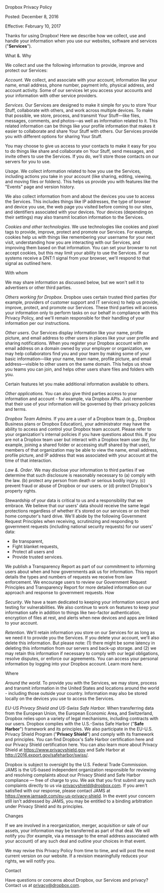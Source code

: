 Dropbox Privacy Policy

Posted: December 8, 2016

Effective: February 10, 2017

Thanks for using Dropbox! Here we describe how we collect, use and handle your information when you use our websites, software and services ("**Services**").

What &. Why

We collect and use the following information to provide, improve and protect our Services:

_Account_. We collect, and associate with your account, information like your name, email address, phone number, payment info, physical address, and account activity. Some of our services let you access your accounts and your information with other service providers.

_Services_. Our Services are designed to make it simple for you to store Your Stuff, collaborate with others, and work across multiple devices. To make that possible, we store, process, and transmit Your Stuff—like files, messages, comments, and photos—as well as information related to it. This related information can be things like your profile information that makes it easier to collaborate and share Your Stuff with others. Our Services provide you with different options for sharing Your Stuff.

You may choose to give us access to your contacts to make it easy for you to do things like share and collaborate on Your Stuff, send messages, and invite others to use the Services. If you do, we'll store those contacts on our servers for you to use.

_Usage_. We collect information related to how you use the Services, including actions you take in your account (like sharing, editing, viewing, and moving files or folders). This helps us provide you with features like the "Events" page and version history.

We also collect information from and about the devices you use to access the Services. This includes things like IP addresses, the type of browser and device you use, the web page you visited before coming to our sites, and identifiers associated with your devices. Your devices (depending on their settings) may also transmit location information to the Services.

_Cookies and other technologies_. We use technologies like cookies and pixel tags to provide, improve, protect and promote our Services. For example, cookies help us with things like remembering your username for your next visit, understanding how you are interacting with our Services, and improving them based on that information. You can set your browser to not accept cookies, but this may limit your ability to use the Services. If our systems receive a DNT:1 signal from your browser, we'll respond to that signal as outlined here.

With whom

We may share information as discussed below, but we won't sell it to advertisers or other third parties.

_Others working for Dropbox_. Dropbox uses certain trusted third parties (for example, providers of customer support and IT services) to help us provide, improve, protect, and promote our Services. These third parties will access your information only to perform tasks on our behalf in compliance with this Privacy Policy, and we'll remain responsible for their handling of your information per our instructions.

_Other users_. Our Services display information like your name, profile picture, and email address to other users in places like your user profile and sharing notifications. When you register your Dropbox account with an email address on a domain owned by your employer or organization, we may help collaborators find you and your team by making some of your basic information—like your name, team name, profile picture, and email address—visible to other users on the same domain. This helps us show you teams you can join, and helps other users share files and folders with you.

Certain features let you make additional information available to others.

_Other applications_. You can also give third parties access to your information and account - for example, via Dropbox APIs. Just remember that their use of your information will be governed by their privacy policies and terms.

_Dropbox Team Admins._ If you are a user of a Dropbox team (e.g., Dropbox Business plans or Dropbox Education), your administrator may have the ability to access and control your Dropbox team account. Please refer to your organization's internal policies if you have questions about this. If you are not a Dropbox team user but interact with a Dropbox team user (by, for example, joining a shared folder or accessing stuff shared by that user), members of that organization may be able to view the name, email address, profile picture, and IP address that was associated with your account at the time of that interaction.

_Law &. Order_. We may disclose your information to third parties if we determine that such disclosure is reasonably necessary to (a) comply with the law. (b) protect any person from death or serious bodily injury. (c) prevent fraud or abuse of Dropbox or our users. or (d) protect Dropbox's property rights.

Stewardship of your data is critical to us and a responsibility that we embrace. We believe that our users' data should receive the same legal protections regardless of whether it's stored on our services or on their home computer's hard drive. We'll abide by the following Government Request Principles when receiving, scrutinizing and responding to government requests (including national security requests) for our users' data:

*   Be transparent,
*   Fight blanket requests,
*   Protect all users and
*   Provide trusted services.

We publish a Transparency Report as part of our commitment to informing users about when and how governments ask us for information. This report details the types and numbers of requests we receive from law enforcement. We encourage users to review our Government Request Principles and Transparency Report for more detailed information on our approach and response to government requests. How

_Security_. We have a team dedicated to keeping your information secure and testing for vulnerabilities. We also continue to work on features to keep your information safe in addition to things like two-factor authentication, encryption of files at rest, and alerts when new devices and apps are linked to your account.

_Retention_. We'll retain information you store on our Services for as long as we need it to provide you the Services. If you delete your account, we'll also delete this information. But please note: (1) there might be some latency in deleting this information from our servers and back-up storage. and (2) we may retain this information if necessary to comply with our legal obligations, resolve disputes, or enforce our agreements. You can access your personal information by logging into your Dropbox account. Learn more here.

Where

_Around the world_. To provide you with the Services, we may store, process and transmit information in the United States and locations around the world - including those outside your country. Information may also be stored locally on the devices you use to access the Services.

_EU-US Privacy Shield and US-Swiss Safe Harbor._ When transferring data from the European Union, the European Economic Area, and Switzerland, Dropbox relies upon a variety of legal mechanisms, including contracts with our users. Dropbox complies with the U.S.-Swiss Safe Harbor ("**Safe Harbor**") framework and its principles. We also participate in the EU-U.S. Privacy Shield Program ("**Privacy Shield**") and comply with its framework and principles. You can find Dropbox's Safe Harbor certification here and our Privacy Shield certification here. You can also learn more about Privacy Shield at https://www.privacyshield.gov and Safe Harbor at http://2016.export.gov/safeharbor/swiss/.

Dropbox is subject to oversight by the U.S. Federal Trade Commission. JAMS is the US-based independent organization responsible for reviewing and resolving complaints about our Privacy Shield and Safe Harbor compliance — free of charge to you. We ask that you first submit any such complaints directly to us via privacyshield@dropbox.com. If you aren't satisfied with our response, please contact JAMS at https://www.jamsadr.com/eu-us-privacy-shield. In the event your concern still isn't addressed by JAMS, you may be entitled to a binding arbitration under Privacy Shield and its principles.

Changes

If we are involved in a reorganization, merger, acquisition or sale of our assets, your information may be transferred as part of that deal. We will notify you (for example, via a message to the email address associated with your account) of any such deal and outline your choices in that event.

We may revise this Privacy Policy from time to time, and will post the most current version on our website. If a revision meaningfully reduces your rights, we will notify you.

Contact

Have questions or concerns about Dropbox, our Services and privacy? Contact us at privacy@dropbox.com.